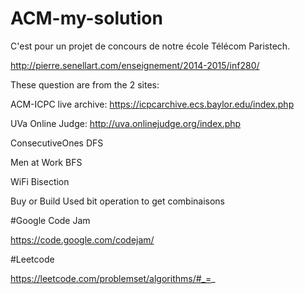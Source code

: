 # ACM-my-solution
C'est pour un projet de concours de notre école Télécom Paristech.

http://pierre.senellart.com/enseignement/2014-2015/inf280/

These question are from the 2 sites:

ACM-ICPC live archive:  https://icpcarchive.ecs.baylor.edu/index.php

UVa Online Judge: http://uva.onlinejudge.org/index.php

ConsecutiveOnes DFS

Men at Work     BFS

WiFi            Bisection

Buy or Build    Used bit operation to get combinaisons

#Google Code Jam

https://code.google.com/codejam/

#Leetcode

https://leetcode.com/problemset/algorithms/#_=_
